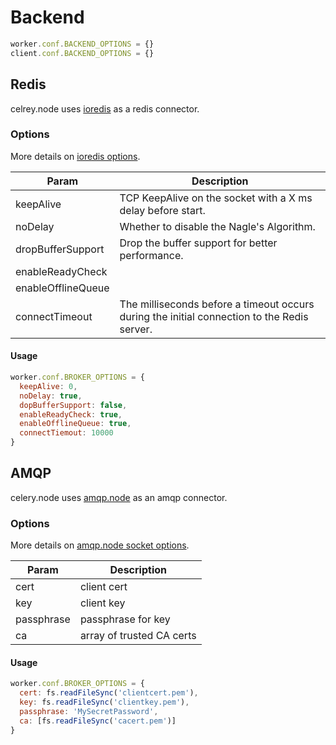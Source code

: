 # Backend

```javascript
worker.conf.BACKEND_OPTIONS = {}
client.conf.BACKEND_OPTIONS = {}
```

## Redis
celrey.node uses [ioredis](https://github.com/luin/ioredis) as a redis connector.  


### Options
More details on [ioredis options](https://github.com/luin/ioredis/blob/master/API.md#new_Redis_new).  

| Param   | Description |
|---------|-------------|
| keepAlive | TCP KeepAlive on the socket with a X ms delay before start. |
| noDelay | Whether to disable the Nagle's Algorithm. |
| dropBufferSupport | Drop the buffer support for better performance. |
| enableReadyCheck |   |
| enableOfflineQueue |   |
| connectTimeout | The milliseconds before a timeout occurs during the initial connection to the Redis server. |

#### Usage
```javascript
worker.conf.BROKER_OPTIONS = {
  keepAlive: 0,
  noDelay: true,
  dopBufferSupport: false,
  enableReadyCheck: true,
  enableOfflineQueue: true,
  connectTiemout: 10000
}
```

## AMQP
celery.node uses [amqp.node](http://www.squaremobius.net/amqp.node/) as an amqp connector.

### Options
More details on [amqp.node socket options](http://www.squaremobius.net/amqp.node/channel_api.html#socket-options).

| Param   |  Description |
|---------|--------------|
| cert | client cert |
| key | client key |
| passphrase | passphrase for key |
| ca | array of trusted CA certs |

#### Usage
```javascript
worker.conf.BROKER_OPTIONS = {
  cert: fs.readFileSync('clientcert.pem'),
  key: fs.readFileSync('clientkey.pem'),
  passphrase: 'MySecretPassword',
  ca: [fs.readFileSync('cacert.pem')]
}
```